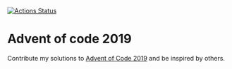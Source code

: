 [![Actions Status](https://github.com/dbgeek/aoc_2019/workflows/AOC%202019%20CI/badge.svg)](https://github.com/dbgeek/aoc_2019/actions)

# Advent of code 2019

Contribute my solutions to [Advent of Code 2019](https://adventofcode.com) and be inspired by others.
